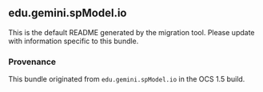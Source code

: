 
## edu.gemini.spModel.io

This is the default README generated by the migration tool. Please update with information specific to this bundle.

### Provenance

This bundle originated from `edu.gemini.spModel.io` in the OCS 1.5 build. 